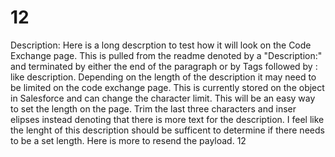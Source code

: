 # 12

Description: Here is a long descrption to test how it will look on the Code Exchange page. This is pulled from the readme denoted by a "Description:" and terminated by either the end of the paragraph or by Tags followed by : like description. Depending on the length of the description it may need to be limited on the code exchange page. This is currently stored on the object in Salesforce and can change the character limit. This will be an easy way to set the length on the page. Trim the last three characters and inser elipses instead denoting that there is more text for the description. I feel like the lenght of this description should be sufficent to determine if there needs to be a set length. Here is more to resend the payload. 12
